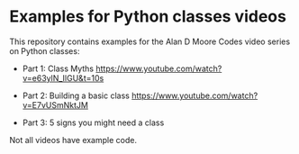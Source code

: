 # Examples for Python classes videos

This repository contains examples for the Alan D Moore Codes video series on Python classes:

- Part 1: Class Myths  https://www.youtube.com/watch?v=e63ylN_IlGU&t=10s

- Part 2: Building a basic class https://www.youtube.com/watch?v=E7vUSmNktJM

- Part 3: 5 signs you might need a class 


Not all videos have example code.
